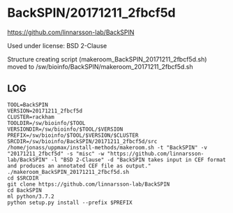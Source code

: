 BackSPIN/20171211_2fbcf5d
========================

<https://github.com/linnarsson-lab/BackSPIN>

Used under license:
BSD 2-Clause

Structure creating script (makeroom_BackSPIN_20171211_2fbcf5d.sh) moved to /sw/bioinfo/BackSPIN/makeroom_20171211_2fbcf5d.sh

LOG
---

    TOOL=BackSPIN
    VERSION=20171211_2fbcf5d
    CLUSTER=rackham
    TOOLDIR=/sw/bioinfo/$TOOL
    VERSIONDIR=/sw/bioinfo/$TOOL/$VERSION
    PREFIX=/sw/bioinfo/$TOOL/$VERSION/$CLUSTER
    SRCDIR=/sw/bioinfo/BackSPIN/20171211_2fbcf5d/src
    /home/jonass/uppmax/install-methods/makeroom.sh -t "BackSPIN" -v "20171211_2fbcf5d" -s "misc" -w "https://github.com/linnarsson-lab/BackSPIN" -l "BSD 2-Clause" -d "BackSPIN takes input in CEF format and produces an annotated CEF file as output."
    ./makeroom_BackSPIN_20171211_2fbcf5d.sh
    cd $SRCDIR
    git clone https://github.com/linnarsson-lab/BackSPIN
    cd BackSPIN
    ml python/3.7.2
    python setup.py install --prefix $PREFIX
